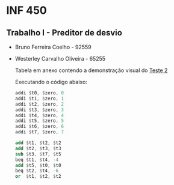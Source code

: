 # INF 450

## Trabalho I - Preditor de desvio

- Bruno Ferreira Coelho - 92559
- Westerley Carvalho Oliveira - 65255

    Tabela em anexo contendo a demonstração visual do [Teste 2][teste2]

    Executando o código abaixo:

    ```nasm 
    addi $t0, $zero, 0
    addi $t1, $zero, 1
    addi $t2, $zero, 2
    addi $t3, $zero, 3
    addi $t4, $zero, 4
    addi $t5, $zero, 5
    addi $t6, $zero, 6
    addi $t7, $zero, 7

    add $t1, $t2, $t2
    add $t2, $t3, $t3
    sub $t3, $t7, $t5
    beq $t1, $t4, -4
    add $t5, $t0, $t0
    beq $t2, $t4, -6
    or  $t1, $t2, $t2 
    ```

[teste2]: ./TP1/Teste2.ods